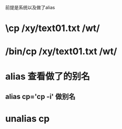 前提是系统以及做了alias

# \cp /xy/text01.txt /wt/

# /bin/cp /xy/text01.txt /wt/



# alias 查看做了的别名
## alias cp='cp -i' 做别名

# unalias cp